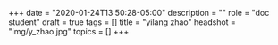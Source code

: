 +++
date = "2020-01-24T13:50:28-05:00"
description = ""
role = "doc student"
draft = true
tags = []
title = "yilang zhao"
headshot = "img/y_zhao.jpg"
topics = []
+++
